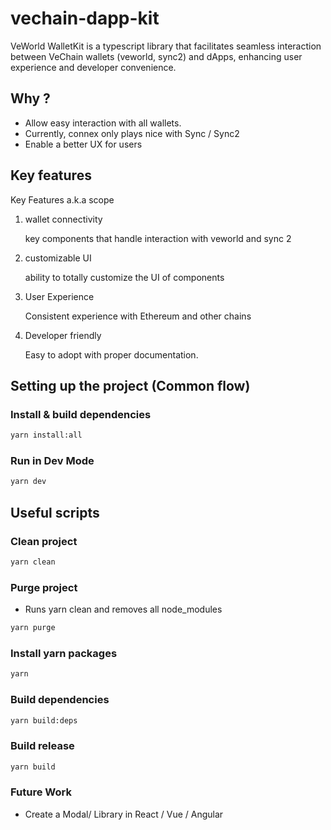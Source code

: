 # vechain-dapp-kit

VeWorld WalletKit is a typescript library that facilitates seamless interaction between VeChain wallets (veworld, sync2)
and dApps, enhancing user experience and developer convenience.

## Why ?

-   Allow easy interaction with all wallets.
-   Currently, connex only plays nice with Sync / Sync2
-   Enable a better UX for users

## Key features

Key Features a.k.a scope

1. wallet connectivity

    key components that handle interaction with veworld and sync 2

2. customizable UI

    ability to totally customize the UI of components

3. User Experience

    Consistent experience with Ethereum and other chains

4. Developer friendly

    Easy to adopt with proper documentation.

## Setting up the project (Common flow)

### Install & build dependencies

```bash
yarn install:all
```

### Run in Dev Mode

```bash
yarn dev
```

## Useful scripts

### Clean project

```bash
yarn clean
```

### Purge project

-   Runs yarn clean and removes all node_modules

```bash
yarn purge
```

### Install yarn packages

```bash
yarn
```

### Build dependencies

```bash
yarn build:deps
```

### Build release

```bash
yarn build
```

### Future Work

-   Create a Modal/ Library in React / Vue / Angular
